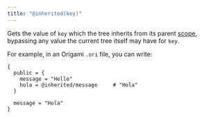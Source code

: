 ```yaml
---
title: "@inherited(key)"
---
```


Gets the value of `key` which the tree inherits from its parent [scope](/language/scope.html), bypassing any value the current tree itself may have for `key`.

For example, in an Origami `.ori` file, you can write:

```ori
{
  public = {
    message = "Hello"
    hola = @inherited/message     # "Hola"
  }

  message = "Hola"
}
```
